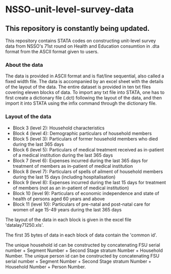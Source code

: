 # NSSO-unit-level-survey-data
## This repository is constantly being updated.

This repository contains STATA codes on constructing unit-level survey data from NSSO's 71st round on Health and Education consumtion in .dta format from the ASCII format given to users.

### About the data
The data is provided in ASCII format and is flat/line sequential, also called a fixed width file. The data is accompanied by an excel sheet with the details of the layout of the data. The entire dataset is provided in ten txt files covering eleven blocks of data. 
To import any txt file into STATA, one has to first create a dictionary file (.dct) following the layout of the data, and then import it into STATA using the infix command through the dictionary file. 

### Layout of the data
* Block 3 (level 2): Household characteristics
* Block 4 (level 4): Demographic particulars of household members
* Block 5 (level 3): Particulars of former household members who died during the last 365 days
* Block 6 (level 5): Particulars of medical treatment received as in-patient of a medical institution during the last 365 days
* Block 7 (level 6): Expenses incurred during the last 365 days for treatment of members as in-patient of medical institution
* Block 8 (level 7): Particulars of spells of ailment of household members during the last 15 days (including hospitalisation)
* Block 9 (level 8): Expenses incurred during the last 15 days for treatment of members (not as an in-patient of medical institution)
* Block 10 (level 9):	Particulars of economic independence and state of health of persons aged 60 years and above
* Block 11 (level 10):	Particulars of pre-natal and post-natal care for women of age 15-49 years during the last 365 days

The layout of the data in each block is given in the excel file 'datalay71250.xls'.

The first 35 bytes of data in each block of data contain the 'common id'.

The unique household id can be constructed by concatenating FSU serial number + Segment Number + Second Stage stratum Number + Household Number.
The unique person id can be constructed by concatenating FSU serial number + Segment Number + Second Stage stratum Number + Household Number + Person Number.
